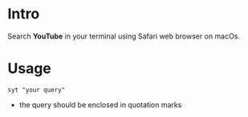 # Intro

Search **YouTube** in your terminal using Safari web browser on macOs.

# Usage

```shell
syt "your query"
```

- the query should be enclosed in quotation marks
